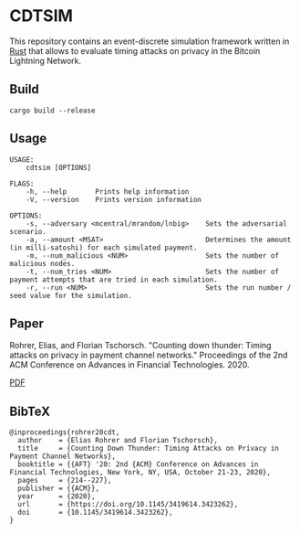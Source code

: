 # CDTSIM

This repository contains an event-discrete simulation framework written in [Rust](https://rust-lang.org/) that allows to evaluate timing attacks on privacy in the Bitcoin Lightning Network.

## Build

	cargo build --release

## Usage

	USAGE:
		cdtsim [OPTIONS]

	FLAGS:
		-h, --help       Prints help information
		-V, --version    Prints version information

	OPTIONS:
		-s, --adversary <mcentral/mrandom/lnbig>    Sets the adversarial scenario.
		-a, --amount <MSAT>                         Determines the amount (in milli-satoshi) for each simulated payment.
		-m, --num_malicious <NUM>                   Sets the number of malicious nodes.
		-t, --num_tries <NUM>                       Sets the number of payment attempts that are tried in each simulation.
		-r, --run <NUM>                             Sets the run number / seed value for the simulation.


## Paper

Rohrer, Elias, and Florian Tschorsch. "Counting down thunder: Timing attacks on privacy in payment channel networks." Proceedings of the 2nd ACM Conference on Advances in Financial Technologies. 2020. 

[PDF](https://arxiv.org/pdf/2006.12143.pdf)

## BibTeX

	@inproceedings{rohrer20cdt,
	  author    = {Elias Rohrer and Florian Tschorsch},
	  title     = {Counting Down Thunder: Timing Attacks on Privacy in Payment Channel Networks},
	  booktitle = {{AFT} '20: 2nd {ACM} Conference on Advances in Financial Technologies, New York, NY, USA, October 21-23, 2020},
	  pages     = {214--227},
	  publisher = {{ACM}},
	  year      = {2020},
	  url       = {https://doi.org/10.1145/3419614.3423262},
	  doi       = {10.1145/3419614.3423262},
	}
